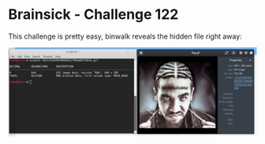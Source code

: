 # Brainsick - Challenge 122

This challenge is pretty easy, binwalk reveals the hidden file right away:

![challenge122.png](challenge122.jpg)
